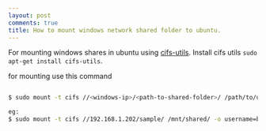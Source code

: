 ```yaml
---
layout: post
comments: true
title: How to mount windows network shared folder to ubuntu.
---
```


For mounting windows shares in ubuntu using [cifs-utils](https://wiki.samba.org/index.php/LinuxCIFS_utils).
Install cifs utils `sudo apt-get install cifs-utils`.

for mounting use this command

```sh

$ sudo mount -t cifs //<windows-ip>/<path-to-shared-folder>/ /path/to/ubunut-mount-point/ -o username=<username>,password=<password>,uid=1000,gid=1000

eg:
$ sudo mount -t cifs //192.168.1.202/sample/ /mnt/shared/ -o username=bob,password=123456,uid=1000,gid=1000

```
